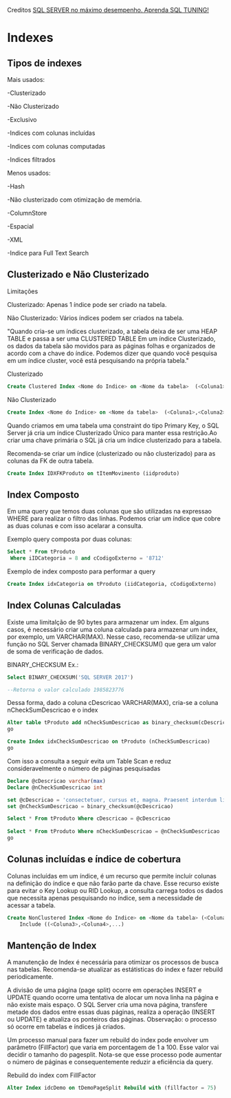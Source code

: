 Creditos [SQL SERVER no máximo desempenho. Aprenda SQL TUNING!](https://www.udemy.com/course/tuning-em-t-sql/)

# Indexes

## Tipos de indexes
Mais usados:

-Clusterizado

-Não Clusterizado

-Exclusivo

-Indices com colunas incluídas

-Indices com colunas computadas

-Indices filtrados

Menos usados:

-Hash 

-Não clusterizado com otimização de memória.

-ColumnStore

-Espacial

-XML

-Indice para Full Text Search 

## Clusterizado e Não Clusterizado
Limitações

Clusterizado: Apenas 1 índice pode ser criado na tabela.

Não Clusterizado: Vários índices podem ser criados na tabela.

"Quando cria-se um índices clusterizado, a tabela deixa de ser uma HEAP TABLE e passa a ser uma CLUSTERED TABLE
Em um índice Clusterizado, os dados da tabela são movidos para as páginas folhas e organizados de acordo com a chave do índice.
Podemos dizer que quando você pesquisa em um índice cluster, você está pesquisando na própria tabela."

Clusterizado
```sql
Create Clustered Index <Nome do Indice> on <Nome da tabela>  (<Coluna1>,<Coluna2>,...) 
```
Não Clusterizado
```sql
Create Index <Nome do Indice> on <Nome da tabela>  (<Coluna1>,<Coluna2>,...) 
```

Quando criamos em uma tabela uma constraint do tipo Primary Key, o SQL Server já cria um índice
Clusterizado Único para manter essa restrição.Ao criar uma chave primária o SQL já cria um índice clusterizado para a tabela.

Recomenda-se criar um índice (clusterizado ou não clusterizado) para as colunas da FK de outra tabela.
```sql
Create Index IDXFKProduto on tItemMovimento (iidproduto) 
```

## Index Composto

Em uma query que temos duas colunas que são utilizadas na expressao WHERE para realizar o filtro das linhas.
Podemos criar um índice que cobre as duas colunas e com isso acelarar a consulta.

Exemplo query composta por duas colunas:
```sql
Select * From tProduto 
 Where iIDCategoria = 8 and cCodigoExterno = '8712'
```

Exemplo de index composto para performar a query
```sql
Create Index idxCategoria on tProduto (iidCategoria, cCodigoExterno)
```

## Index Colunas Calculadas
Existe uma limitalção de 90 bytes para armazenar um index. 
Em alguns casos, é necessário criar uma coluna calculada para armazenar um index, por exemplo, um VARCHAR(MAX).
Nesse caso, recomenda-se utilizar uma função no SQL Server chamada BINARY_CHECKSUM() que gera um valor de soma de verificação de dados.

BINARY_CHECKSUM Ex.: 
```sql
Select BINARY_CHECKSUM('SQL SERVER 2017')

--Retorna o valor calculado 1985823776
```

Dessa forma, dado a coluna cDescricao VARCHAR(MAX), cria-se a coluna nCheckSumDescricao e o index 
```sql
Alter table tProduto add nCheckSumDescricao as binary_checksum(cDescricao) persisted
go

Create Index idxCheckSumDescricao on tProduto (nCheckSumDescricao)
go
```

Com isso a consulta a seguir evita um Table Scan e reduz consideravelmente o número de páginas pesquisadas
```sql
Declare @cDescricao varchar(max) 
Declare @nCheckSumDescricao int 

set @cDescricao = 'consectetuer, cursus et, magna. Praesent interdum ligula eu enim.'
set @nCheckSumDescricao = binary_checksum(@cDescricao)

Select * From tProduto Where cDescricao = @cDescricao 
    
Select * From tProduto Where nCheckSumDescricao = @nCheckSumDescricao
go
```
## Colunas incluídas e índice de cobertura
Colunas incluídas em um índice, é um recurso que permite incluír colunas na definição do índice e que não farão parte da chave.
Esse recurso existe para evitar o Key Lookup ou RID Lookup, a consulta carrega todos os dados que necessita apenas pesquisando no índice, sem a necessidade de acessar a tabela. 

```sql
Create NonClustered Index <Nome do Indice> on <Nome da tabela> (<Coluna1>,<Coluna2>,...) 
    Include ((<Coluna3>,<Coluna4>,...)
```

## Mantenção de Index
A manutenção de Index é necessária para otimizar os processos de busca nas tabelas. Recomenda-se atualizar as estátisticas do index e fazer rebuild periodicamente.

A divisão de uma página (page split) ocorre em operações INSERT e UPDATE quando ocorre uma tentativa de alocar um nova linha na página e não existe mais espaço. O SQL Server cria uma nova página, transfere metade dos dados entre essas duas páginas, realiza a operação (INSERT ou UPDATE) e atualiza os ponteiros das páginas. Observação: o processo só ocorre em tabelas e índices já criados.

Um processo manual para fazer um rebuild do index pode envolver um parâmetro (FillFactor) que varia em porcentagem de 1 a 100. Esse valor vai decidir o tamanho do pagesplit. Nota-se que esse processo pode aumentar o número de páginas e consequentemente reduzir a eficiência da query.

Rebuild do index com FillFactor
```sql
Alter Index idcDemo on tDemoPageSplit Rebuild with (fillfactor = 75)
```
